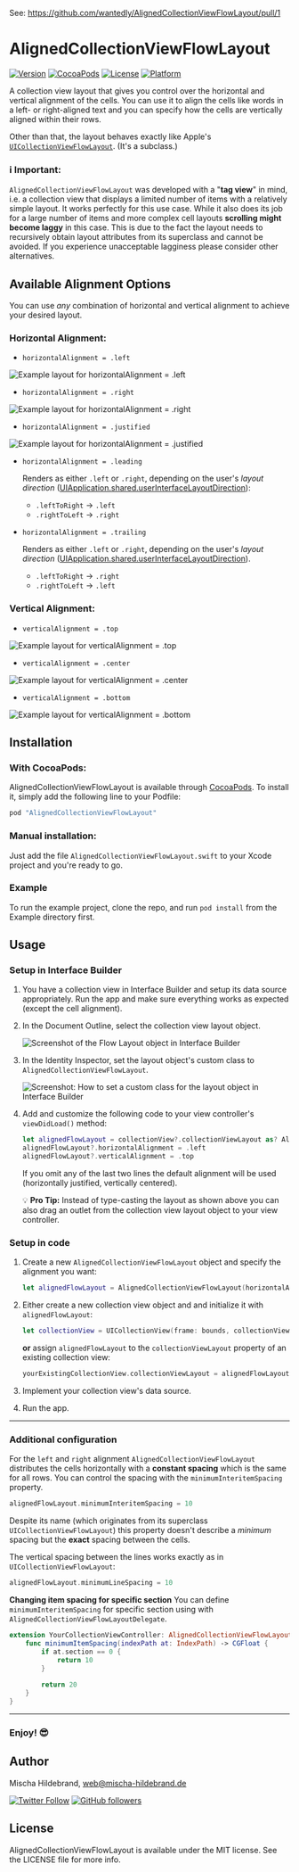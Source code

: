 See: https://github.com/wantedly/AlignedCollectionViewFlowLayout/pull/1

# AlignedCollectionViewFlowLayout

[![Version](https://img.shields.io/cocoapods/v/AlignedCollectionViewFlowLayout.svg?style=flat)](http://cocoapods.org/pods/AlignedCollectionViewFlowLayout)
[![CocoaPods](https://img.shields.io/cocoapods/dt/AlignedCollectionViewFlowLayout.svg)](AlignedCollectionViewFlowLayout)
[![License](https://img.shields.io/cocoapods/l/AlignedCollectionViewFlowLayout.svg?style=flat)](http://cocoapods.org/pods/AlignedCollectionViewFlowLayout)
[![Platform](https://img.shields.io/cocoapods/p/AlignedCollectionViewFlowLayout.svg?style=flat)](http://cocoapods.org/pods/AlignedCollectionViewFlowLayout)

A collection view layout that gives you control over the horizontal and vertical alignment of the cells. You can use it to align the cells like words in a left- or right-aligned text and you can specify how the cells are vertically aligned within their rows.

Other than that, the layout behaves exactly like Apple's [`UICollectionViewFlowLayout`](https://developer.apple.com/reference/uikit/uicollectionviewflowlayout). (It's a subclass.)

### ℹ️ Important:

`AlignedCollectionViewFlowLayout` was developed with a "**tag view**" in mind, i.e. a collection view that displays a limited number of items with a relatively simple layout. It works perfectly for this use case. While it also does its job for a large number of items and more complex cell layouts **scrolling might become laggy** in this case. This is due to the fact the layout needs to recursively obtain layout attributes from its superclass and cannot be avoided. If you experience unacceptable lagginess please consider other alternatives.

## Available Alignment Options

You can use _any_ combination of horizontal and vertical alignment to achieve your desired layout.

### Horizontal Alignment:

* `horizontalAlignment = .left`

![Example layout for horizontalAlignment = .left](Docs/Left-aligned-collection-view-layout.png)

* `horizontalAlignment = .right`

![Example layout for horizontalAlignment = .right](Docs/Right-aligned-collection-view-layout.png)

* `horizontalAlignment = .justified`

![Example layout for horizontalAlignment = .justified](Docs/Justified-collection-view-layout.png)

* `horizontalAlignment = .leading`

  Renders as either `.left` or `.right`, depending on the user's _layout direction_ ([UIApplication.shared.userInterfaceLayoutDirection](https://developer.apple.com/documentation/uikit/uiapplication/1623025-userinterfacelayoutdirection)):
  * `.leftToRight` → `.left` 
  * `.rightToLeft` → `.right` 
 
* `horizontalAlignment = .trailing`

  Renders as either `.left` or `.right`, depending on the user's _layout direction_ ([UIApplication.shared.userInterfaceLayoutDirection](https://developer.apple.com/documentation/uikit/uiapplication/1623025-userinterfacelayoutdirection)).
  * `.leftToRight` → `.right` 
  * `.rightToLeft` → `.left` 

### Vertical Alignment:

* `verticalAlignment = .top`

![Example layout for verticalAlignment = .top](Docs/Top-aligned-collection-view-layout.png)

* `verticalAlignment = .center`

![Example layout for verticalAlignment = .center](Docs/Vertically-centered-collection-view-layout.png)

* `verticalAlignment = .bottom`

![Example layout for verticalAlignment = .bottom](Docs/Bottom-aligned-collection-view-layout.png)


## Installation

### With CocoaPods:

AlignedCollectionViewFlowLayout is available through [CocoaPods](http://cocoapods.org). To install
it, simply add the following line to your Podfile:

```ruby
pod "AlignedCollectionViewFlowLayout"
```

### Manual installation:

Just add the file `AlignedCollectionViewFlowLayout.swift` to your Xcode project and you're ready to go.


### Example

To run the example project, clone the repo, and run `pod install` from the Example directory first.


## Usage

### Setup in Interface Builder

1. You have a collection view in Interface Builder and setup its data source appropriately. Run the app and make sure everything works as expected (except the cell alignment).

2. In the Document Outline, select the collection view layout object.

    ![Screenshot of the Flow Layout object in Interface Builder](Docs/Screenshot_Interface-Builder_Flow-Layout-Object.png)

3. In the Identity Inspector, set the layout object's custom class to `AlignedCollectionViewFlowLayout`.

    ![Screenshot: How to set a custom class for the layout object in Interface Builder](Docs/Screenshot_Interface-Builder_Flow-Layout_Custom-Class.png)

4. Add and customize the following code to your view controller's `viewDidLoad()` method:

    ```Swift
    let alignedFlowLayout = collectionView?.collectionViewLayout as? AlignedCollectionViewFlowLayout
    alignedFlowLayout?.horizontalAlignment = .left
    alignedFlowLayout?.verticalAlignment = .top
    ```
        
    If you omit any of the last two lines the default alignment will be used (horizontally justified, vertically centered).
    
    💡 **Pro Tip:** Instead of type-casting the layout as shown above you can also drag an outlet from the collection view layout object to your view controller.

### Setup in code

1. Create a new `AlignedCollectionViewFlowLayout` object and specify the alignment you want:

    ```Swift
    let alignedFlowLayout = AlignedCollectionViewFlowLayout(horizontalAlignment: .left, verticalAlignment: .top)
    ```

2. Either create a new collection view object and and initialize it with `alignedFlowLayout`:

    ```Swift
    let collectionView = UICollectionView(frame: bounds, collectionViewLayout: alignedFlowLayout)
    ```

    **or** assign `alignedFlowLayout` to the `collectionViewLayout` property of an existing collection view:
    
    ```Swift
    yourExistingCollectionView.collectionViewLayout = alignedFlowLayout
    ```

3. Implement your collection view's data source.

4. Run the app.

---

### Additional configuration

For the `left` and `right` alignment `AlignedCollectionViewFlowLayout` distributes the cells horizontally with a **constant spacing** which is the same for all rows. You can control the spacing with the `minimumInteritemSpacing` property.

```Swift
alignedFlowLayout.minimumInteritemSpacing = 10
```

Despite its name (which originates from its superclass `UICollectionViewFlowLayout`) this property doesn't describe a _minimum_ spacing but the **exact** spacing between the cells.

The vertical spacing between the lines works exactly as in `UICollectionViewFlowLayout`:

```Swift
alignedFlowLayout.minimumLineSpacing = 10
```

**Changing item spacing for specific section**
You can define `minimumInteritemSpacing` for specific section using with `AlignedCollectionViewFlowLayoutDelegate`.

```swift
extension YourCollectionViewController: AlignedCollectionViewFlowLayoutDelegate {
    func minimumItemSpacing(indexPath at: IndexPath) -> CGFloat {
        if at.section == 0 {
            return 10
        }
        
        return 20
    }
}
```

---

### Enjoy! 😎

## Author

Mischa Hildebrand, web@mischa-hildebrand.de

[![Twitter Follow](https://img.shields.io/twitter/follow/DerHildebrand.svg?style=social&label=Follow)](https://twitter.com/DerHildebrand)
[![GitHub followers](https://img.shields.io/github/followers/mischa-hildebrand.svg?style=social&label=Follow)](https://github.com/mischa-hildebrand)

## License

AlignedCollectionViewFlowLayout is available under the MIT license. See the LICENSE file for more info.
